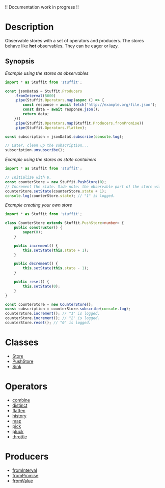 !! Documentation work in progress !!

# Description

Observable stores with a set of operators and producers.
The stores behave like **hot** observables.
They can be eager or lazy.

## Synopsis

*Example using the stores as observables*

```typescript
import * as Stuffit from 'stuffit';

const jsonData$ = Stuffit.Producers
    .fromInterval(5000)
    .pipe(Stuffit.Operators.map(async () => {
        const response = await fetch('http://example.org/file.json');
        const data = await response.json();
        return data;
    }))
    .pipe(Stuffit.Operators.map(Stuffit.Producers.fromPromise))
    .pipe(Stuffit.Operators.flatten);

const subscription = jsonData$.subscribe(console.log);

// Later, clean up the subscription...
subscription.unsubscribe();
```

*Example using the stores as state containers*

```typescript
import * as Stuffit from 'stuffit';

// Initialize with 0.
const counterStore = new Stuffit.PushStore(0);
// Increment the state. Side note: the observable part of the store will emit a new event.
counterStore.setState(counterStore.state + 1);
console.log(counterStore.state); // "1" is logged.
```

*Example creating your own store*

```typescript
import * as Stuffit from 'stuffit';

class CounterStore extends Stuffit.PushStore<number> {
    public constructor() {
        super(0);
    }

    public increment() {
        this.setState(this.state + 1);
    }

    public decrement() {
        this.setState(this.state - 1);
    }

    public reset() {
        this.setState(0);
    }
}

const counterStore = new CounterStore();
const subscription = counterStore.subscribe(console.log);
counterStore.increment(); // "1" is logged.
counterStore.increment(); // "2" is logged.
counterStore.reset(); // "0" is logged.
```

# Classes

* [Store](src/store.ts)
* [PushStore](src/push-store.ts)
* [Sink](src/sink.ts)

# Operators

* [combine](src/operators/README.md#combine)
* [distinct](src/operators/README.md#distinct)
* [flatten](src/operators/README.md#flatten)
* [history](src/operators/README.md#history)
* [map](src/operators/README.md#map)
* [pick](src/operators/README.md#pick)
* [pluck](src/operators/README.md#pluck)
* [throttle](src/operators/README.md#throttle)

# Producers

* [fromInterval](src/producers/README.md)
* [fromPromise](src/producers/README.md)
* [fromValue](src/producers/README.md)
